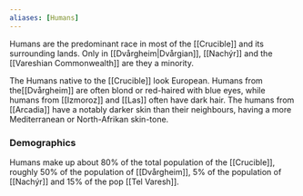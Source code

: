 ```yaml
---
aliases: [Humans]
---
```

Humans are the predominant race in most of the [[Crucible]] and its surrounding lands. Only in [[Dvårgheim|Dvårgian]], [[Nachýr]] and the [[Vareshian Commonwealth]] are they a minority.

The Humans native to the [[Crucible]] look European. Humans from the[[Dvårgheim]] are often blond or red-haired with blue eyes, while humans from [[Izmoroz]] and [[Las]] often have dark hair. The humans from [[Arcadia]] have a notably darker skin than their neighbours, having a more Mediterranean or North-Afrikan skin-tone.

### Demographics
Humans make up about 80% of the total population of the [[Crucible]], roughly 50% of the population of [[Dvårgheim]], 5% of the population of [[Nachýr]] and 15% of the pop [[Tel Varesh]].